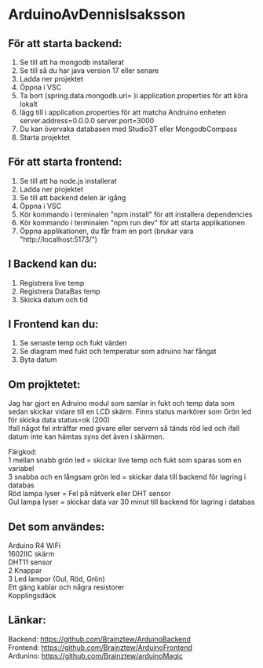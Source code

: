 # ArduinoAvDennisIsaksson

## För att starta backend:
1. Se till att ha mongodb installerat
2. Se till så du har java version 17 eller senare
3. Ladda ner projektet
4. Öppna i VSC
5. Ta  bort (spring.data.mongodb.uri= )i application.properties för att köra lokalt
6. lägg till i application.properties för att matcha Andruino enheten
server.address=0.0.0.0
server.port=3000
7. Du kan övervaka databasen med Studio3T eller MongodbCompass
8. Starta projektet

## För att starta frontend:
1. Se till att ha node.js installerat
2. Ladda ner projektet
3. Se till att backend delen är igång
4. Öppna i VSC
5. Kör kommando i terminalen "npm install" för att installera dependencies
6. Kör kommando i terminalen "npm run dev" för att starta applikationen
7. Öppna applikationen, du får fram en port (brukar vara "http://localhost:5173/")

## I Backend kan du:
1. Registrera live temp
2. Registrera DataBas temp
3. Skicka datum och tid

## I Frontend kan du:
1. Se senaste temp och fukt värden
2. Se diagram med fukt och temperatur som adruino har fångat
3. Byta datum


## Om projktetet:
Jag har gjort en Adruino modul som samlar in fukt och temp data som sedan skickar vidare till en LCD skärm. Finns status markörer som Grön led för skicka data status=ok (200)<br>
Ifall något fel inträffar med givare eller servern så tänds röd led och ifall datum inte kan hämtas syns det även i skärmen.

Färgkod:<br>
1 mellan snabb grön led = skickar live temp och fukt som sparas som en variabel <br>
3 snabba och en långsam grön led = skickar data till backend för lagring i databas<br>
Röd lampa lyser = Fel på nätverk eller DHT sensor<br>
Gul lampa lyser = skickar data var 30 minut till backend för lagring i databas<br>

## Det som användes:
Arduino R4 WiFi<br>
1602IIC skärm<br>
DHT11 sensor <br>
2 Knappar<br>
3 Led lampor (Gul, Röd, Grön)<br>
Ett gäng kablar och några resistorer<br>
Kopplingsdäck<br>

## Länkar:
Backend: https://github.com/Brainztew/ArduinoBackend <br>
Frontend: https://github.com/Brainztew/ArduinoFrontend <br>
Ardunino: https://github.com/Brainztew/arduinoMagic
